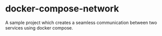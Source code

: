 # docker-compose-network
A sample project which creates a seamless communication between two services using docker compose.

